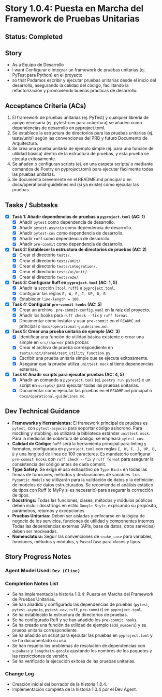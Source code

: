 # Story 1.0.4: Puesta en Marcha del Framework de Pruebas Unitarias

## Status: Completed

## Story

- As a Equipo de Desarrollo
- I want Configurar e integrar un framework de pruebas unitarias (ej. PyTest para Python) en el proyecto
- so that Podamos escribir y ejecutar pruebas unitarias desde el inicio del desarrollo, asegurando la calidad del código, facilitando la refactorización y promoviendo buenas prácticas de desarrollo.

## Acceptance Criteria (ACs)

1.  El framework de pruebas unitarias (ej. PyTest) y cualquier librería de apoyo necesaria (ej. pytest-cov para cobertura) se añaden como dependencias de desarrollo en pyproject.toml.
2.  Se establece la estructura de directorios para las pruebas unitarias (ej. tests/unit/) según las convenciones del PRD y futuro Documento de Arquitectura.
3.  Se crea una prueba unitaria de ejemplo simple (ej. para una función de utilidad básica) dentro de la estructura de pruebas, y esta prueba se ejecuta exitosamente.
4.  Se añaden o configuran scripts (ej. en una carpeta scripts/ o mediante comandos de Poetry en pyproject.toml) para ejecutar fácilmente todas las pruebas unitarias.
5.  Se documenta brevemente en el README.md principal o en docs/operational-guidelines.md (si ya existe) cómo ejecutar las pruebas.

## Tasks / Subtasks

- [x] **Task 1: Añadir dependencias de pruebas a `pyproject.toml` (AC: 1)**
  - [x] Añadir `pytest` como dependencia de desarrollo.
  - [x] Añadir `pytest-asyncio` como dependencia de desarrollo.
  - [x] Añadir `pytest-cov` como dependencia de desarrollo.
  - [x] Añadir `ruff` como dependencia de desarrollo.
  - [x] Añadir `pre-commit` como dependencia de desarrollo.
- [x] **Task 2: Establecer la estructura de directorios de pruebas (AC: 2)**
  - [x] Crear el directorio `tests/`.
  - [x] Crear el directorio `tests/unit/`.
  - [x] Crear el directorio `tests/integration/`.
  - [x] Crear el directorio `tests/ui/unit/`.
  - [x] Crear el directorio `tests/e2e/`.
- [x] **Task 3: Configurar Ruff en `pyproject.toml` (AC: 1, 5)**
  - [x] Añadir la sección `[tool.ruff]` a `pyproject.toml`.
  - [x] Configurar las reglas `E, W, F, I, UP, D, B`.
  - [x] Establecer `line-length = 100`.
- [x] **Task 4: Configurar `pre-commit hooks` (AC: 5)**
  - [x] Crear un archivo `.pre-commit-config.yaml` en la raíz del proyecto.
  - [x] Añadir los hooks para `ruff check --fix` y `ruff format`.
  - [x] Documentar cómo instalar y usar `pre-commit` en el `README.md` principal o `docs/operational-guidelines.md`.
- [x] **Task 5: Crear una prueba unitaria de ejemplo (AC: 3)**
  - [x] Identificar una función de utilidad básica existente o crear una simple en `src/shared/` para probar.
  - [x] Crear el archivo de prueba correspondiente en `tests/unit/shared/test_utility_function.py`.
  - [x] Escribir una prueba unitaria simple que se ejecute exitosamente.
  - [x] Asegurar que la prueba utiliza `unittest.mock` si tiene dependencias externas.
- [x] **Task 6: Añadir scripts para ejecutar pruebas (AC: 4, 5)**
  - [x] Añadir un comando a `pyproject.toml` (ej. `poetry run pytest`) o un script en `scripts/` para ejecutar todas las pruebas unitarias.
  - [x] Documentar cómo ejecutar las pruebas en el `README.md` principal o `docs/operational-guidelines.md`.

## Dev Technical Guidance

*   **Frameworks y Herramientas:** El framework principal de pruebas es `pytest`, con `pytest-asyncio` para soportar código asíncrono. Para mocking y stubbing, se utilizará la biblioteca estándar `unittest.mock`. Para la medición de cobertura de código, se empleará `pytest-cov`.
*   **Calidad de Código:** `Ruff` será la herramienta principal para linting y formateo, configurada en `pyproject.toml` con reglas `E, W, F, I, UP, D, B` y una longitud de línea de 100 caracteres. Es mandatorio configurar `pre-commit hooks` con `ruff check --fix` y `ruff format` para asegurar la consistencia del código antes de cada commit.
*   **Type Safety:** Se exige el uso exhaustivo de `Type Hints` en todas las firmas de funciones, métodos y declaraciones de variables. Los `Pydantic Models` se utilizarán para la validación de datos y la definición de modelos de datos estructurados. Se recomienda el análisis estático de tipos con Ruff (o MyPy si es necesario) para asegurar la corrección de tipos.
*   **Docstrings:** Todas las funciones, clases, métodos y módulos públicos deben incluir docstrings en estilo `Google Style`, explicando su propósito, parámetros, retornos y excepciones.
*   **Pruebas Unitarias:** Deben ser aisladas y enfocarse en la lógica de negocio de los servicios, funciones de utilidad y componentes internos. Todas las dependencias externas (APIs, base de datos, otros servicios) deben ser mockeadas.
*   **Nomenclatura:** Seguir las convenciones de `snake_case` para variables, funciones, métodos y módulos, y `PascalCase` para clases y tipos.

## Story Progress Notes

### Agent Model Used: `Dev (Cline)`

### Completion Notes List

- Se ha implementado la historia 1.0.4: Puesta en Marcha del Framework de Pruebas Unitarias.
- Se han añadido y configurado las dependencias de pruebas (`pytest`, `pytest-asyncio`, `pytest-cov`, `ruff`, `pre-commit`) en `pyproject.toml`.
- Se ha establecido la estructura de directorios de pruebas.
- Se ha configurado Ruff y se han añadido los `pre-commit hooks`.
- Se ha creado una función de utilidad de ejemplo (`add_numbers`) y su prueba unitaria correspondiente.
- Se ha añadido un script para ejecutar las pruebas en `pyproject.toml` y se ha documentado su uso.
- Se han resuelto los problemas de resolución de dependencias con `supabase` y `langchain-google` ajustando los nombres de los paquetes y las restricciones de versión.
- Se ha verificado la ejecución exitosa de las pruebas unitarias.

### Change Log
- Creación inicial del borrador de la historia 1.0.4.
- Implementación completa de la historia 1.0.4 por el Dev Agent.
